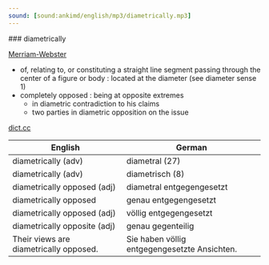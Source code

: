 ```yaml
---
sound: [sound:ankimd/english/mp3/diametrically.mp3]
---
```


\### diametrically

[Merriam-Webster](https://www.merriam-webster.com/dictionary/diametrically)

- of, relating to, or constituting a straight line segment passing through the center of a figure or body : located at the diameter (see diameter sense 1)
- completely opposed : being at opposite extremes
    - in diametric contradiction to his claims
    - two parties in diametric opposition on the issue

[dict.cc](https://www.dict.cc/diametrically)

| English        | German       |
| -------------- | ------------ |
| diametrically (adv) | diametral (27) |
| diametrically (adv) | diametrisch (8) |
| diametrically opposed (adj) | diametral entgegengesetzt |
| diametrically opposed | genau entgegengesetzt |
| diametrically opposed (adj) | völlig entgegengesetzt |
| diametrically opposite (adj) | genau gegenteilig |
| Their views are diametrically opposed. | Sie haben völlig entgegengesetzte Ansichten. |
